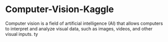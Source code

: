 # Computer-Vision-Kaggle
Computer vision is a field of artificial intelligence (AI) that allows computers to interpret and analyze visual data, such as images, videos, and other visual inputs.
ty
